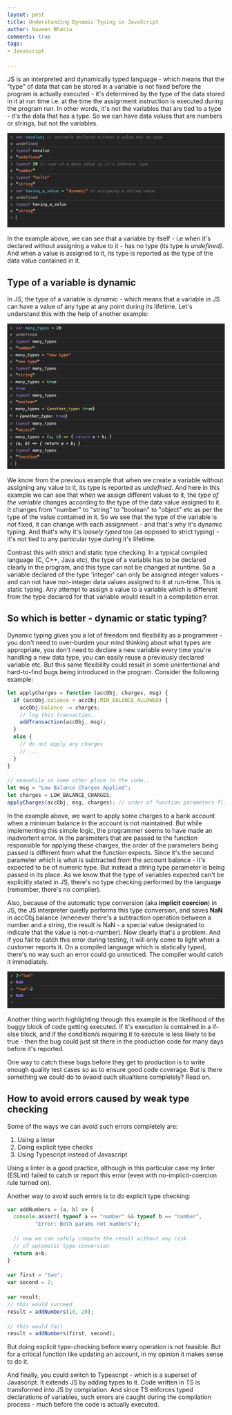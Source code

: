 ```yaml
---
layout: post
title: Understanding Dynamic Typing in JavaScript
author: Naveen Bhatia
comments: true
tags:
- Javascript

---
```

JS is an interpreted and dynamically typed language - which means that the "type" of data that can be stored in a variable is not fixed before the program is actually executed - it's determined by the type of the data stored in it at run time i.e. at the time the assignment instruction is executed during the program run. In other words, it's not the variables that are tied to a type - it's the data that has a type. So we can have data values that are numbers or strings, but not the variables.

![typeof](/assets/imgs/typeof-var.png)

In the example above, we can see that a variable by itself - i.e when it's declared without assigning a value to it - has no type (its type is _undefined)_. And when a value is assigned to it, its type is reported as the type of the data value contained in it.

## Type of a variable is dynamic

In JS, the type of a variable is _dynamic_ - which means that a variable in JS can have a value of any type at any point during its lifetime. Let's understand this with the help of another example:

![DynamicTyping](/assets/imgs/dynamic-typing.png)

We know from the previous example that when we create a variable without assigning any value to it, its type is reported as _undefined_. And here in this example we can see that when we assign different values to it, the _type of the variable_ changes according to the type of the data value assigned to it. It changes from "number" to "string" to "boolean" to "object" etc as per the type of the value contained in it. So we see that the type of the variable is not fixed, it can change with each assignment - and that's why it's dynamic typing. And that's why it's _loosely typed_ too (as opposed to strict typing) - it's not tied to any particular type during it's lifetime.

Contrast this with strict and static type checking. In a typical compiled language (C, C++, Java etc), the type of a variable has to be declared clearly in the program, and this type can not be changed at runtime. So a variable declared of the type 'integer' can only be assigned integer values - and can not have non-integer data values assigned to it at run-time. This is static typing. Any attempt to assign a value to a variable which is different from the type declared for that variable would result in a compilation error.

## So which is better - dynamic or static typing?

Dynamic typing gives you a lot of freedom and flexibility as a programmer - you don't need to over-burden your mind thinking about what types are appropriate, you don't need to declare a new variable every time you're handling a new data type, you can easily reuse a previously declared variable etc. But this same flexibility could result in some unintentional and hard-to-find bugs being introduced in the program. Consider the following example:

```javascript
let applyCharges = function (accObj, charges, msg) {
  if (accObj.balance < accObj.MIN_BALANCE_ALLOWED) {
    accObj.balance -= charges; 
    // log this transaction..
    addTransaction(accObj, msg);
  }
  else {
    // do not apply any charges
    // ...
  }
}

// meanwhile in some other place in the code..
let msg = "Low Balance Charges Applied";
let charges = LOW_BALANCE_CHARGES;
applyCharges(accObj, msg, charges); // order of function parameters flipped 
```

In the example above, we want to apply some charges to a bank account when a minimum balance in the account is not maintained. But while implementing this simple logic, the programmer seems to have made an inadvertent error. In the parameters that are passed to the function responsible for applying these charges, the order of the parameters being passed is different from what the function expects. Since it's the second parameter which is what is subtracted from the account balance - it's expected to be of numeric type. But instead a string type parameter is being passed in its place. As we know that the type of variables expected can't be explicitly stated in JS, there's no type checking performed by the language (remember, there's no compiler).

Also, because of the automatic type conversion (aka **implicit coercion**) in JS, the JS interpreter quietly performs this type conversion, and saves **NaN** in accObj.balance (whenever there's a subtraction operation between a number and a string, the result is NaN - a special value designated to indicate that the value is not-a-number). Now clearly that's a problem. And if you fail to catch this error during testing, it will only come to light when a customer reports it.
On a compiled language which is statically typed, there's no way such an error could go unnoticed. The compiler would catch it immediately.

![automatic-type-conversion](/assets/imgs/implicit-coercion.png)

Another thing worth highlighting through this example is the likelihood of the buggy block of code getting executed. If it's execution is contained in a if-else block, and if the condition/s requiring it to execute is less likely to be true - then the bug could just sit there in the production code for many days before it's reported.

One way to catch these bugs before they get to production is to write enough quality test cases so as to ensure good code coverage. But is there something we could do to avaoid such situaltions completely? Read on.

## How to avoid errors caused by weak type checking

Some of the ways we can avoid such errors completely are:

1. Using a linter
2. Doing explicit type checks
3. Using Typescript instead of Javascript

Using a linter is a good practice, although in this particular case my linter (ESLint) failed to catch or report this error (even with no-implicit-coercion rule turned on).

Another way to avoid such errors is to do explicit type checking:

```jsx
var addNumbers = (a, b) => {
  console.assert( typeof a == "number" && typeof b == "number", 
         "Error: Both params not numbers");
        
  // now we can safely compute the result without any risk 
  // of automatic type conversion
  return a+b;
}

var first = "two";
var second = 2;

var result;
// this would succeed
result = addNumbers(10, 20);

// this would fail
result = addNumbers(first, second);
```

But doing explicit type-checking before every operation is not feasible. But for a critical function like updating an account, in my opinion it makes sense to do it.

And finally, you could switch to Typescript - which is a superset of Javascript. It extends JS by adding types to it. Code written in TS is transformed into JS by compilation. And since TS enforces typed declarations of variables, such errors are caught during the compilation process - much before the code is actually executed.